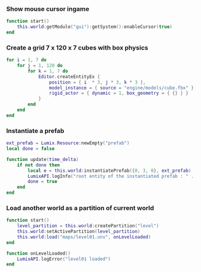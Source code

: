 ### Show mouse cursor ingame

```lua
function start()
	this.world:getModule("gui"):getSystem():enableCursor(true)
end
```

### Create a grid 7 x 120 x 7 cubes with box physics
```lua
for i = 1, 7 do
	for j = 1, 120 do
		for k = 1, 7 do
			Editor.createEntityEx {
				position = { i  * 3, j * 3, k * 3 },
				model_instance = { source = "engine/models/cube.fbx" },
				rigid_actor = { dynamic = 1, box_geometry = { {} } }
			}
		end
	end
end
```

### Instantiate a prefab
```lua
ext_prefab = Lumix.Resource:newEmpty("prefab")
local done = false

function update(time_delta)
	if not done then
		local e = this.world:instantiatePrefab({0, 3, 0}, ext_prefab)
		LumixAPI.logInfo("root entity of the instantiated prefab : " .. tostring(e))
		done = true
	end
end
```


### Load another world as a partition of current world

```lua
function start()
	level_partition = this.world:createPartition("level")
	this.world:setActivePartition(level_partition)
	this.world:load("maps/level01.unv", onLevelLoaded)
end

function onLevelLoaded()
	LumixAPI.logError("level01 loaded")
end
```